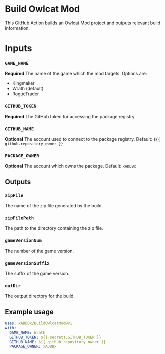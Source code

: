 # Build Owlcat Mod

This GitHub Action builds an Owlcat Mod project and outputs relevant build information.

# Inputs

### `GAME_NAME`

**Required** The name of the game which the mod targets. Options are:
- Kingmaker
- Wrath (default)
- RogueTrader

### `GITHUB_TOKEN`

**Required** The GitHub token for accessing the package registry.

### `GITHUB_NAME`

**Optional** The account used to connect to the package registry. Default: `${{ github.repository_owner }}`

### `PACKAGE_OWNER`

**Optional** The account which owns the package. Default: `xADDBx`

## Outputs

### `zipFile`

The name of the zip file generated by the build.

### `zipFilePath`

The path to the directory containing the zip file.

### `gameVersionNum`

The number of the game version.

### `gameVersionSuffix`

The suffix of the game version.

### `outDir`

The output directory for the build.

## Example usage

```yaml
uses: xADDBx/BuildOwlcatMod@v1
with:
  GAME_NAME: Wrath
  GITHUB_TOKEN: ${{ secrets.GITHUB_TOKEN }}
  GITHUB_NAME: ${{ github.repository_owner }}
  PACKAGE_OWNER: xADDBx
```
